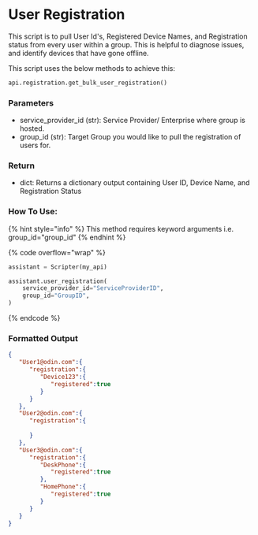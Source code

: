 # User Registration

This script is to pull User Id's, Registered Device Names, and Registration status from every user within a group. This is helpful to diagnose issues, and identify devices that have gone offline.

This script uses the below methods to achieve this:

```python
api.registration.get_bulk_user_registration()
```

### Parameters&#x20;

* service\_provider\_id (str): Service Provider/ Enterprise where group is hosted.&#x20;
* group\_id (str): Target Group you would like to pull the registration of users for.&#x20;

### Return

* dict: Returns a dictionary output containing User ID, Device Name, and Registration Status&#x20;

### How To Use:

{% hint style="info" %}
This method requires keyword arguments i.e. group_id="group_id"
{% endhint %}

{% code overflow="wrap" %}
```python
assistant = Scripter(my_api)

assistant.user_registration(
    service_provider_id="ServiceProviderID", 
    group_id="GroupID", 
)
```
{% endcode %}

### Formatted Output

```json
{
   "User1@odin.com":{
      "registration":{
         "Device123":{
            "registered":true
         }
      }
   },
   "User2@odin.com":{
      "registration":{
         
      }
   },
   "User3@odin.com":{
      "registration":{
         "DeskPhone":{
            "registered":true
         },
         "HomePhone":{
            "registered":true
         }
      }
   }
}
```
